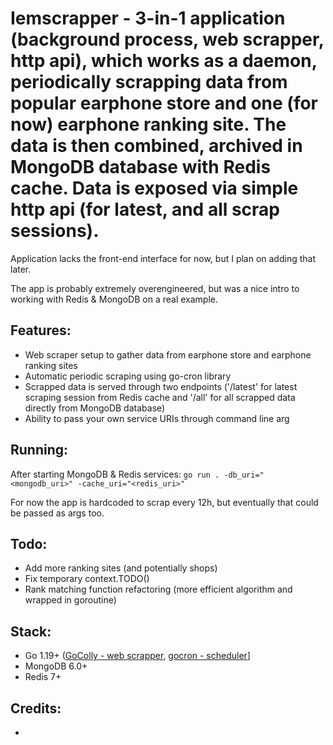 # Iemscrapper - 3-in-1 application (background process, web scrapper, http api), which works as a daemon, periodically scrapping data from popular earphone store and one (for now) earphone ranking site. The data is then combined, archived in MongoDB database with Redis cache. Data is exposed via simple http api (for latest, and all scrap sessions).

Application lacks the front-end interface for now, but I plan on adding that later.

The app is probably extremely overengineered, but was a nice intro to working with Redis & MongoDB on a real example.

## Features:
- Web scraper setup to gather data from earphone store and earphone ranking sites
- Automatic periodic scraping using go-cron library
- Scrapped data is served through two endpoints ('/latest' for latest scraping session from Redis cache and '/all' for all scrapped data directly from MongoDB database)
- Ability to pass your own service URIs through command line arg

## Running:
After starting MongoDB & Redis services:
`go run . -db_uri="<mongodb_uri>" -cache_uri="<redis_uri>"`

For now the app is hardcoded to scrap every 12h, but eventually that could be passed as args too.

## Todo:
- Add more ranking sites (and potentially shops)
- Fix temporary context.TODO()
- Rank matching function refactoring (more efficient algorithm and wrapped in goroutine)

## Stack:
- Go 1.19+ ([GoColly - web scrapper](https://github.com/gocolly/colly), [gocron - scheduler](https://github.com/go-co-op/gocron)]
- MongoDB 6.0+
- Redis 7+

## Credits:
-
